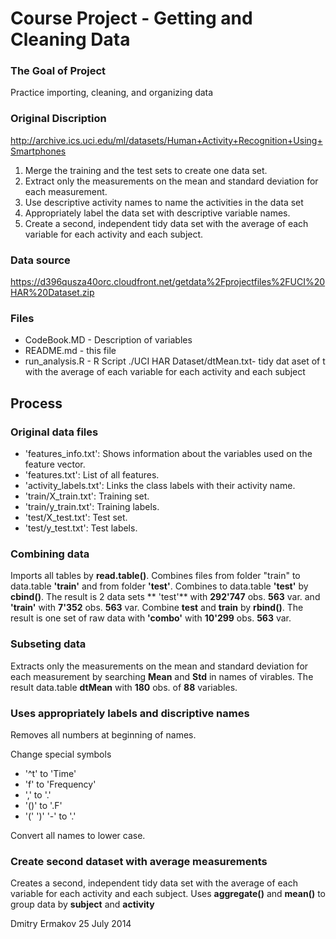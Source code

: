 Course Project - Getting and Cleaning Data
========

### The Goal of Project ###
Practice importing, cleaning, and organizing data

### Original Discription ###

http://archive.ics.uci.edu/ml/datasets/Human+Activity+Recognition+Using+Smartphones

1. Merge the training and the test sets to create one data set.
2. Extract only the measurements on the mean and standard deviation for each measurement.
3. Use descriptive activity names to name the activities in the data set 
4. Appropriately label the data set with descriptive variable names. 
5. Create a second, independent tidy data set with the average of each variable for each activity and each subject. 

### Data source ###
https://d396qusza40orc.cloudfront.net/getdata%2Fprojectfiles%2FUCI%20HAR%20Dataset.zip

### Files ###
* CodeBook.MD - Description of variables
* README.md - this file
* run_analysis.R - R Script
./UCI HAR Dataset/dtMean.txt- tidy dat aset of t with the average of each variable for each activity and each subject

## Process

### Original data files ###
* 'features_info.txt': Shows information about the variables used on the feature vector.
* 'features.txt': List of all features.
* 'activity_labels.txt': Links the class labels with their activity name.
* 'train/X_train.txt': Training set.
* 'train/y_train.txt': Training labels.
* 'test/X_test.txt': Test set.
* 'test/y_test.txt': Test labels.

### Combining data ###

 Imports all tables by **read.table()**. Combines files from folder "train" to data.table **'train'** and from folder **'test'**.  Combines to data.table **'test'** by **cbind()**. The result is 2 data sets ** 'test'** with **292'747** obs. **563** var.  and **'train'** with **7'352** obs. **563** var. 
 Combine **test** and **train** by **rbind()**. The result is one set of raw data with **'combo'** with **10'299** obs. **563** var.
 
### Subseting data ###
Extracts only the measurements on the mean and standard deviation for each measurement by searching **Mean** and **Std** in names of virables.
The result data.table **dtMean** with **180** obs. of **88** variables.

### Uses appropriately labels and  discriptive names ###

Removes all numbers at beginning of names.

Change special symbols

* '^t' to 'Time'
* 'f' to 'Frequency'
* ',' to '.'
* '()' to '.F'
* '(' ')' '-' to '.'

Convert all names to lower case.

### Create second dataset with average measurements ###

Creates a second, independent tidy data set with the average of each variable for each activity and each subject. Uses **aggregate()** and **mean()** to group data by **subject** and **activity**


Dmitry Ermakov
25 July 2014
